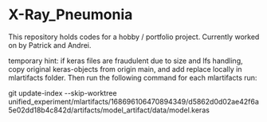 # X-Ray_Pneumonia

This repository holds codes for a hobby / portfolio project.
Currently worked on by Patrick and Andrei.

temporary hint:
if keras files are fraudulent due to size and lfs handling, copy original keras-objects from origin main, and add replace locally in mlartifacts folder. Then run the following command for each mlartifacts run:

git update-index --skip-worktree unified_experiment/mlartifacts/168696106470894349/d5862d0d02ae42f6a5e02dd18b4c842d/artifacts/model_artifact/data/model.keras
